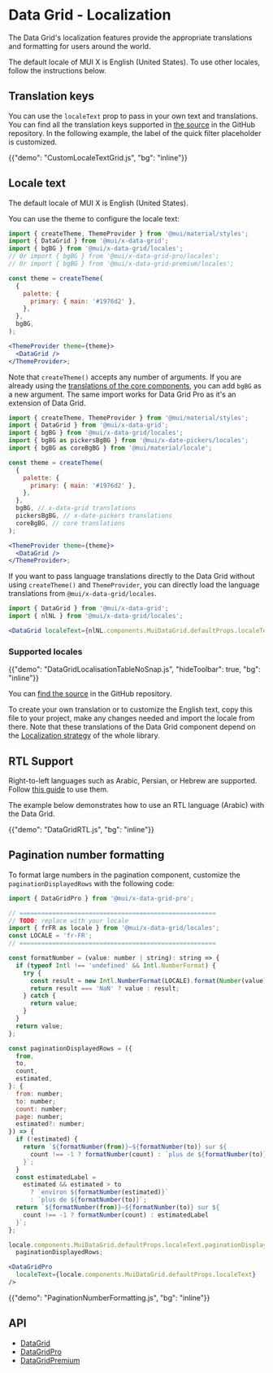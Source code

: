 # Data Grid - Localization

<p class="description">The Data Grid's localization features provide the appropriate translations and formatting for users around the world.</p>

The default locale of MUI X is English (United States).
To use other locales, follow the instructions below.

## Translation keys

You can use the `localeText` prop to pass in your own text and translations.
You can find all the translation keys supported in [the source](https://github.com/mui/mui-x/blob/-/packages/x-data-grid/src/constants/localeTextConstants.ts)
in the GitHub repository.
In the following example, the label of the quick filter placeholder is customized.

{{"demo": "CustomLocaleTextGrid.js", "bg": "inline"}}

## Locale text

The default locale of MUI X is English (United States).

You can use the theme to configure the locale text:

```jsx
import { createTheme, ThemeProvider } from '@mui/material/styles';
import { DataGrid } from '@mui/x-data-grid';
import { bgBG } from '@mui/x-data-grid/locales';
// Or import { bgBG } from '@mui/x-data-grid-pro/locales';
// Or import { bgBG } from '@mui/x-data-grid-premium/locales';

const theme = createTheme(
  {
    palette: {
      primary: { main: '#1976d2' },
    },
  },
  bgBG,
);

<ThemeProvider theme={theme}>
  <DataGrid />
</ThemeProvider>;
```

Note that `createTheme()` accepts any number of arguments.
If you are already using the [translations of the core components](/material-ui/guides/localization/#locale-text), you can add `bgBG` as a new argument.
The same import works for Data Grid Pro as it's an extension of Data Grid.

```jsx
import { createTheme, ThemeProvider } from '@mui/material/styles';
import { DataGrid } from '@mui/x-data-grid';
import { bgBG } from '@mui/x-data-grid/locales';
import { bgBG as pickersBgBG } from '@mui/x-date-pickers/locales';
import { bgBG as coreBgBG } from '@mui/material/locale';

const theme = createTheme(
  {
    palette: {
      primary: { main: '#1976d2' },
    },
  },
  bgBG, // x-data-grid translations
  pickersBgBG, // x-date-pickers translations
  coreBgBG, // core translations
);

<ThemeProvider theme={theme}>
  <DataGrid />
</ThemeProvider>;
```

If you want to pass language translations directly to the Data Grid without using `createTheme()` and `ThemeProvider`, you can directly load the language translations from `@mui/x-data-grid/locales`.

```jsx
import { DataGrid } from '@mui/x-data-grid';
import { nlNL } from '@mui/x-data-grid/locales';

<DataGrid localeText={nlNL.components.MuiDataGrid.defaultProps.localeText} />;
```

### Supported locales

{{"demo": "DataGridLocalisationTableNoSnap.js", "hideToolbar": true, "bg": "inline"}}

You can [find the source](https://github.com/mui/mui-x/tree/HEAD/packages/x-data-grid/src/locales) in the GitHub repository.

To create your own translation or to customize the English text, copy this file to your project, make any changes needed and import the locale from there.
Note that these translations of the Data Grid component depend on the [Localization strategy](/material-ui/guides/localization/) of the whole library.

## RTL Support

Right-to-left languages such as Arabic, Persian, or Hebrew are supported.
Follow [this guide](/material-ui/customization/right-to-left/) to use them.

The example below demonstrates how to use an RTL language (Arabic) with the Data Grid.

{{"demo": "DataGridRTL.js", "bg": "inline"}}

## Pagination number formatting

To format large numbers in the pagination component, customize the `paginationDisplayedRows` with the following code:

```jsx
import { DataGridPro } from '@mui/x-data-grid-pro';

// ======================================================
// TODO: replace with your locale
import { frFR as locale } from '@mui/x-data-grid/locales';
const LOCALE = 'fr-FR';
// ======================================================

const formatNumber = (value: number | string): string => {
  if (typeof Intl !== 'undefined' && Intl.NumberFormat) {
    try {
      const result = new Intl.NumberFormat(LOCALE).format(Number(value));
      return result === 'NaN' ? value : result;
    } catch {
      return value;
    }
  }
  return value;
};

const paginationDisplayedRows = ({
  from,
  to,
  count,
  estimated,
}: {
  from: number;
  to: number;
  count: number;
  page: number;
  estimated?: number;
}) => {
  if (!estimated) {
    return `${formatNumber(from)}–${formatNumber(to)} sur ${
      count !== -1 ? formatNumber(count) : `plus de ${formatNumber(to)}`
    }`;
  }
  const estimatedLabel =
    estimated && estimated > to
      ? `environ ${formatNumber(estimated)}`
      : `plus de ${formatNumber(to)}`;
  return `${formatNumber(from)}–${formatNumber(to)} sur ${
    count !== -1 ? formatNumber(count) : estimatedLabel
  }`;
};

locale.components.MuiDataGrid.defaultProps.localeText.paginationDisplayedRows =
  paginationDisplayedRows;

<DataGridPro
  localeText={locale.components.MuiDataGrid.defaultProps.localeText}
/>
```

{{"demo": "PaginationNumberFormatting.js", "bg": "inline"}}

## API

- [DataGrid](/x/api/data-grid/data-grid/)
- [DataGridPro](/x/api/data-grid/data-grid-pro/)
- [DataGridPremium](/x/api/data-grid/data-grid-premium/)
